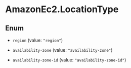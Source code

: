 # AmazonEc2.LocationType

## Enum


* `region` (value: `"region"`)

* `availability-zone` (value: `"availability-zone"`)

* `availability-zone-id` (value: `"availability-zone-id"`)


